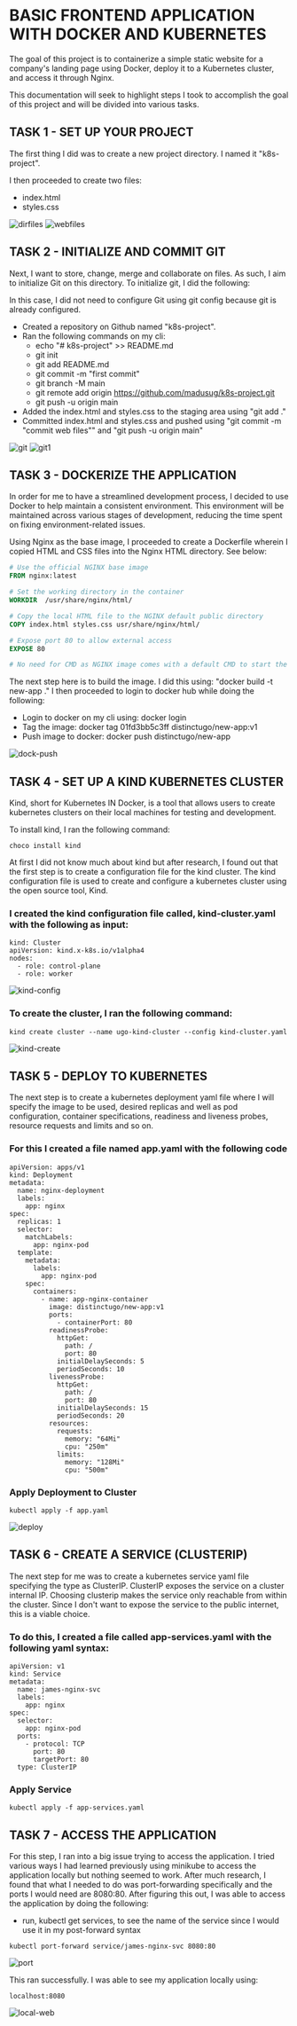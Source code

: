 # BASIC FRONTEND APPLICATION WITH DOCKER AND KUBERNETES

The goal of this project is to containerize a simple static website for a company's landing page using Docker, deploy it to a Kubernetes cluster, and access it through Nginx.

This documentation will seek to highlight steps I took to accomplish the goal of this project and will be divided into various tasks.

## TASK 1 - SET UP YOUR PROJECT

The first thing I did was to create a new project directory. I named it "k8s-project".

I then proceeded to create two files:

- index.html
- styles.css

![dirfiles](./img/1%20mkdir.jpg)
![webfiles](./img/2%20create-web-app.jpg)

## TASK 2 - INITIALIZE AND COMMIT GIT

Next, I want to store, change, merge and collaborate on files. As such, I aim to initialize Git on this directory. To initialize git, I did the following:

In this case, I did not need to configure Git using git config because git is already configured.

- Created a repository on Github named "k8s-project".
- Ran the following commands on my cli:
  - echo "# k8s-project" >> README.md
  - git init
  - git add README.md
  - git commit -m "first commit"
  - git branch -M main
  - git remote add origin <https://github.com/madusug/k8s-project.git>
  - git push -u origin main
- Added the index.html and styles.css to the staging area using "git add ."
- Committed index.html and styles.css and pushed using "git commit -m "commit web files"" and "git push -u origin main"

![git](./img/3%20git.jpg)
![git1](./img/3%20git1.jpg)

## TASK 3 - DOCKERIZE THE APPLICATION

In order for me to have a streamlined development process, I decided to use Docker to help maintain a consistent environment. This environment will be maintained across various stages of development, reducing the time spent on fixing environment-related issues.

Using Nginx as the base image, I proceeded to create a Dockerfile wherein I copied HTML and CSS files into the Nginx HTML directory. See below:

```dockerfile
# Use the official NGINX base image
FROM nginx:latest

# Set the working directory in the container
WORKDIR  /usr/share/nginx/html/

# Copy the local HTML file to the NGINX default public directory
COPY index.html styles.css usr/share/nginx/html/

# Expose port 80 to allow external access
EXPOSE 80

# No need for CMD as NGINX image comes with a default CMD to start the server
```

The next step here is to build the image. I did this using: "docker build -t new-app ."
I then proceeded to login to docker hub while doing the following:

- Login to docker on my cli using: docker login
- Tag the image: docker tag 01fd3bb5c3ff distinctugo/new-app:v1
- Push image to docker: docker push distinctugo/new-app

![dock-push](./img/5%20dock-push.jpg)

## TASK 4 - SET UP A KIND KUBERNETES CLUSTER

Kind, short for Kubernetes IN Docker, is a tool that allows users to create kubernetes clusters on their local machines for testing and development.

To install kind, I ran the following command:

```
choco install kind
```

At first I did not know much about kind but after research, I found out that the first step is to create a configuration file for the kind cluster. The kind configuration file is used to create and configure a kubernetes cluster using the open source tool, Kind.

### I created the kind configuration file called, kind-cluster.yaml with the following as input:

```
kind: Cluster
apiVersion: kind.x-k8s.io/v1alpha4
nodes:
  - role: control-plane
  - role: worker
```
![kind-config](./img/6%20kind-config.jpg)


### To create the cluster, I ran the following command:

```
kind create cluster --name ugo-kind-cluster --config kind-cluster.yaml
```

![kind-create](./img/7%20kind-create.jpg)

## TASK 5 - DEPLOY TO KUBERNETES

The next step is to create a kubernetes deployment yaml file where I will specify the image to be used, desired replicas and well as pod configuration, container specifications, readiness and liveness probes, resource requests and limits and so on.

### For this I created a file named app.yaml with the following code

```
apiVersion: apps/v1
kind: Deployment
metadata:
  name: nginx-deployment
  labels:
    app: nginx
spec:
  replicas: 1
  selector:
    matchLabels:
      app: nginx-pod
  template:
    metadata:
      labels:
        app: nginx-pod
    spec:
      containers:
        - name: app-nginx-container
          image: distinctugo/new-app:v1
          ports:
            - containerPort: 80
          readinessProbe:
            httpGet:
              path: /
              port: 80
            initialDelaySeconds: 5
            periodSeconds: 10
          livenessProbe:
            httpGet:
              path: /
              port: 80
            initialDelaySeconds: 15
            periodSeconds: 20
          resources:
            requests:
              memory: "64Mi"
              cpu: "250m"
            limits:
              memory: "128Mi"
              cpu: "500m"

```

### Apply Deployment to Cluster

```
kubectl apply -f app.yaml
```

![deploy](./img/8%20deploy.jpg)

## TASK 6 - CREATE A SERVICE (CLUSTERIP)

The next step for me was to create a kubernetes service yaml file specifying the type as ClusterIP. ClusterIP exposes the service on a cluster internal IP. Choosing clusterip makes the service only reachable from within the cluster. Since I don't want to expose the service to the public internet, this is a viable choice.

### To do this, I created a file called app-services.yaml with the following yaml syntax:

```
apiVersion: v1
kind: Service
metadata:
  name: james-nginx-svc
  labels:
    app: nginx
spec:
  selector:
    app: nginx-pod
  ports:
    - protocol: TCP
      port: 80
      targetPort: 80
  type: ClusterIP
```

### Apply Service

```
kubectl apply -f app-services.yaml
```

## TASK 7 - ACCESS THE APPLICATION

For this step, I ran into a big issue trying to access the application. I tried various ways I had learned previously using minikube to access the application locally but nothing seemed to work. After much research, I found that what I needed to do was port-forwarding specifically and the ports I would need are 8080:80. After figuring this out, I was able to access the application by doing the following:

- run, kubectl get services, to see the name of the service since I would use it in my post-forward syntax

```
kubectl port-forward service/james-nginx-svc 8080:80
```

![port](./img/9%20port.jpg)

This ran successfully. I was able to see my application locally using:

```
localhost:8080
```

![local-web](./img/10%20local-web.jpg)
